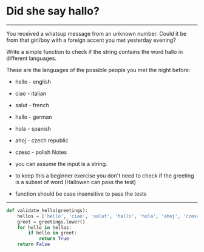 # Did she say hallo?

---

You received a whatsup message from an unknown number. Could it be from that girl/boy with a foreign accent you met yesterday evening?

Write a simple function to check if the string contains the word hallo in different languages.

These are the languages of the possible people you met the night before:
* hello - english
* ciao - italian
* salut - french
* hallo - german
* hola - spanish
* ahoj - czech republic
* czesc - polish
Notes

* you can assume the input is a string.
* to keep this a beginner exercise you don't need to check if the greeting is a subset of word (Hallowen can pass the test)
* function should be case insensitive to pass the tests

---

```py
def validate_hello(greetings):
    hellos = ['hello', 'ciao', 'salut', 'hallo', 'hola', 'ahoj', 'czesc']
    greet = greetings.lower()
    for hello in hellos:
        if hello in greet:
            return True
    return False
```
